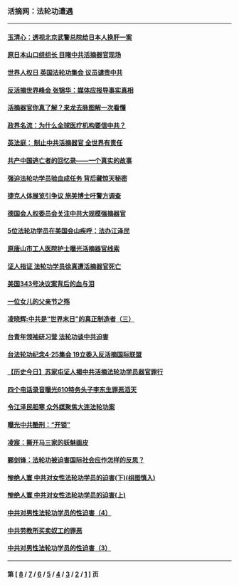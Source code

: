 ### 活摘网：法轮功遭遇
---
#### [玉清心：透视北京武警总院给日本人换肝一案](../../pages/nf5881/n13771978.md?10010430) 
#### [原日本山口组组长 目睹中共活摘器官现场](../../pages/nf5881/n13767360.md?10010430) 
#### [世界人权日 英国法轮功集会 议员谴责中共](../../pages/nf5881/n13431763.md?10010430) 
#### [反活摘世界峰会 张锦华：媒体应报导事实真相](../../pages/nf5881/n13278502.md?10010430) 
#### [活摘器官你真了解？来龙去脉图解一次看懂](../../pages/nf5881/n13013820.md?10010430) 
#### [政界名流：为什么全球医疗机构要信中共？](../../pages/nf5881/n11945479.md?10010430) 
#### [英法庭： 制止中共活摘器官 全世界有责任](../../pages/nf5881/n11330691.md?10010430) 
#### [共产中国逃亡者的回忆录——一个真实的故事](../../pages/nf5881/n10918649.md?10010430) 
#### [强迫法轮功学员验血成任务 背后藏惊天秘密](../../pages/nf5881/n4252384.md?10010430) 
#### [捷克人体展览引争议 旅美博士吁警方调查](../../pages/nf5881/n9429187.md?10010430) 
#### [德国会人权委员会关注中共大规模强摘器官](../../pages/nf5881/n8418950.md?10010430) 
#### [5位法轮功学员在美国会山疾呼：法办江泽民](../../pages/nf5881/n8101519.md?10010430) 
#### [原唐山市工人医院护士曝光活摘器官线索](../../pages/nf5881/n8076384.md?10010430) 
#### [证人指证 法轮功学员徐真遭活摘器官死亡](../../pages/nf5881/n8042467.md?10010430) 
#### [美国343号决议案背后的血与泪](../../pages/nf5881/n8020684.md?10010430) 
#### [一位女儿的父亲节之殇](../../pages/nf5881/n8014122.md?10010430) 
#### [凌晓辉:中共是“世界末日”的真正制造者（三）](../../pages/nf5881/n4210333.md?10010430) 
#### [台青年领袖研习营 法轮功谈中共迫害](../../pages/nf5881/n4141857.md?10010430) 
#### [台法轮功纪念4‧25集会 19立委入反活摘国际联盟](../../pages/nf5881/n4141821.md?10010430) 
#### [【历史今日】苏家屯证人揭中共活摘法轮功学员器官罪行](../../pages/nf5881/n4135912.md?10010430) 
#### [四个电话录音曝光610特务头子李东生罪恶滔天](../../pages/nf5881/n4040060.md?10010430) 
#### [令江泽民胆寒 众外媒聚焦大连法轮功案](../../pages/nf5881/n3932671.md?10010430) 
#### [曝光中共酷刑：“开锁”](../../pages/nf5881/n3889373.md?10010430) 
#### [凌宸：撕开马三家的妖魅画皮](../../pages/nf5881/n3849369.md?10010430) 
#### [郦剑锋：法轮功被迫害国际社会应作怎样的反思？](../../pages/nf5881/n3824560.md?10010430) 
#### [惨绝人寰 中共对女性法轮功学员的迫害(下)(组图慎入)](../../pages/nf5881/n3816285.md?10010430) 
#### [惨绝人寰 中共对女性法轮功学员的迫害(上)](../../pages/nf5881/n3815374.md?10010430) 
#### [中共对男性法轮功学员的性迫害（4）](../../pages/nf5881/n3769144.md?10010430) 
#### [中共劳教所买卖奴工的罪恶](../../pages/nf5881/n3769378.md?10010430) 
#### [中共对男性法轮功学员的性迫害（3）](../../pages/nf5881/n3768231.md?10010430) 

---
#### 第 [ [8](./8.md?10010430) / [7](./7.md?10010430) / [6](./6.md?10010430) / [5](./5.md?10010430) / [4](./4.md?10010430) / [3](./3.md?10010430) / [2](./2.md?10010430) / [1](./1.md?10010430) ] 页
